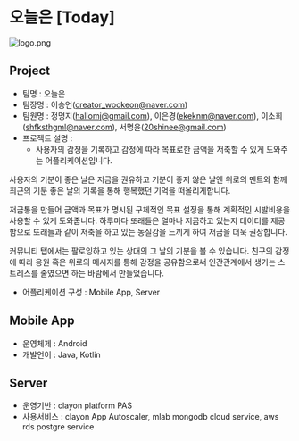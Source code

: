 # 오늘은 [Today]

![logo.png](https://scm.clayon.io/A01/A01201800004/today_server/blob/b2b2e9a952257e2160e68639848641d0dd4f3e69/icon_img/ic_launcher_color_128px.png)

## Project

- 팀명 : 오늘은
- 팀장명 : 이승언(creator_wookeon@naver.com)
- 팀원명 : 정명지(hallomj@gmail.com), 이은경(ekeknm@naver.com), 이소희(shfksthgml@naver.com), 서명윤(20shinee@gmail.com)
- 프로젝트 설명 : 
  - 사용자의 감정을 기록하고 감정에 따라 목표로한 금액을 저축할 수 있게 도와주는 어플리케이션입니다.

사용자의 기분이 좋은 날은 저금을 권유하고
기분이 좋지 않은 날엔 위로의 멘트와 함께 최근의 기분 좋은 날의 기록을 통해 행복했던 기억을 떠올리게합니다.

저금통을 만들어 금액과 목표가 명시된 구체적인 목표 설정을 통해 계획적인 시발비용을 사용할 수 있게 도와줍니다. 하루마다 또래들은 얼마나 저금하고 있는지 데이터를 제공함으로 또래들과 같이 저축을 하고 있는 동질감을 느끼게 하여 저금을 더욱 권장합니다.

커뮤니티 탭에서는 팔로잉하고 있는 상대의 그 날의 기분을 볼 수 있습니다.
친구의 감정에 따라 응원 혹은 위로의 메시지를 통해 감정을 공유함으로써 인간관계에서 생기는 스트레스를 줄였으면 하는 바람에서 만들었습니다.


- 어플리케이션 구성 : Mobile App, Server

## Mobile App
- 운영체제 : Android
- 개발언어 : Java, Kotlin

## Server
- 운영기반 : clayon platform PAS
- 사용서비스 : clayon App Autoscaler, mlab mongodb cloud service, aws rds postgre service
